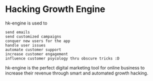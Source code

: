 Hacking Growth Engine
=====

hk-engine is used to

    send emails
    send customized campaigns
    conquer new users for the app
    handle user issues
    automate customer support
    increase customer engagement
    influence customer psycology thru obscure tricks :D

hk-engine is the perfect digital marketing tool for online business to increase their revenue 
through smart and automated growth hacking.

